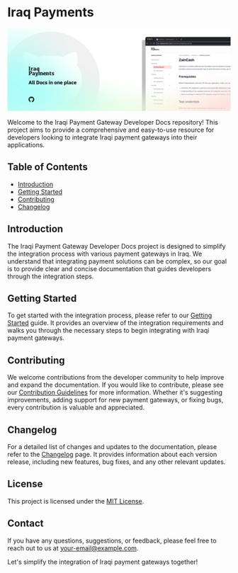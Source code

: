 # Iraq Payments

![Alt text](https://github.com/mohammedkmo/iraq-payments/blob/main/public/images/github-image.jpg "github banner")

Welcome to the Iraqi Payment Gateway Developer Docs repository! This project aims to provide a comprehensive and easy-to-use resource for developers looking to integrate Iraqi payment gateways into their applications.

## Table of Contents
- [Introduction](#introduction)
- [Getting Started](#getting-started)
- [Contributing](#contributing)
- [Changelog](#changelog)

## Introduction
The Iraqi Payment Gateway Developer Docs project is designed to simplify the integration process with various payment gateways in Iraq. We understand that integrating payment solutions can be complex, so our goal is to provide clear and concise documentation that guides developers through the integration steps.

## Getting Started
To get started with the integration process, please refer to our [Getting Started](./docs/getting-started.md) guide. It provides an overview of the integration requirements and walks you through the necessary steps to begin integrating with Iraqi payment gateways.

## Contributing
We welcome contributions from the developer community to help improve and expand the documentation. If you would like to contribute, please see our [Contribution Guidelines](./CONTRIBUTING.md) for more information. Whether it's suggesting improvements, adding support for new payment gateways, or fixing bugs, every contribution is valuable and appreciated.

## Changelog
For a detailed list of changes and updates to the documentation, please refer to the [Changelog](./CHANGELOG.md) page. It provides information about each version release, including new features, bug fixes, and any other relevant updates.

## License
This project is licensed under the [MIT License](./LICENSE).

## Contact
If you have any questions, suggestions, or feedback, please feel free to reach out to us at [your-email@example.com](mailto:your-email@example.com).

Let's simplify the integration of Iraqi payment gateways together!
